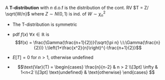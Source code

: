 A **T-distribution** with $n$ d.o.f is the distribution of the cont. RV $T = Z/ \sqrt{W/n}$  where $Z \sim N(0,1)$ is ind. of $W \sim \chi_n^2$ 

- The T-distribution is symmetric

-  pdf $f(x)$  $\forall x \in \mathbb{R}$ is 
$$f(x) = \frac{\Gamma(\frac{n+1}{2})}{\sqrt{\pi n} \:\:\Gamma(\frac{n}{2})} \:\left(1+\frac{x^2}{n}\right)^{-\frac{n+1}{2}}$$

- $E[T] = 0$ for $n > 1$, otherwise undefined
- $$\text{Var}(T) = \begin{cases}
\frac{n}{n-2} & n > 2  \\[3pt]
\infty & 1<n<2  \\[3pt]
\text{undefined} & \text{otherwise}
\end{cases} $$
